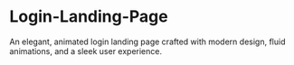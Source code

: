 # Login-Landing-Page
An elegant, animated login landing page crafted with modern design, fluid animations, and a sleek user experience.
